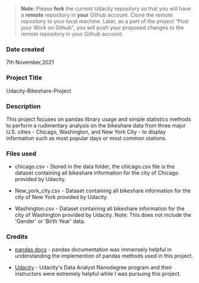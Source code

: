 >**Note**: Please **fork** the current Udacity repository so that you will have a **remote** repository in **your** Github account. Clone the remote repository to your local machine. Later, as a part of the project "Post your Work on Github", you will push your proposed changes to the remote repository in your Github account.

### Date created
7th November,2021

### Project Title
Udacity-Bikeshare-Project

### Description
This project focuses on pandas library usage and simple statistics methods to perform a rudimentary analysis on the bikeshare data from three major U.S. cities - Chicago, Washington, and New York City - to display information such as most popular days or most common stations.

### Files used


* chicago.csv - Stored in the data folder, the chicago.csv file is the dataset containing all bikeshare information for the city of Chicago provided by Udacity.

* New_york_city.csv - Dataset containing all bikeshare information for the city of New York provided by Udacity.


* Washington.csv - Dataset containing all bikeshare information for the city of Washington provided by Udacity. Note: This does not include the 'Gender' or 'Birth Year' data.



### Credits

* <a href="http://pandas.pydata.org/pandas-docs/stable/">pandas docs</a> - pandas documentation was immensely helpful in understanding the implemention of pandas methods used in this project.

* <a href="https://udacity.com/">Udacity</a> - Udacity's Data Analyst Nanodegree program and their instructors were extremely helpful while I was pursuing this project.




